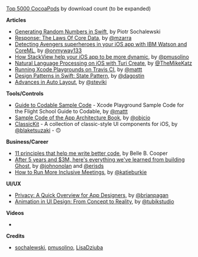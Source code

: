 [Top 5000 CocoaPods](https://gist.github.com/orta/5c66adbab469d5fe8c4381eaec190eb5) by download count (to be expanded)

**Articles**

* [Generating Random Numbers in Swift](https://www.netguru.co/codestories/generating-random-numbers-in-swift), by Piotr Sochalewski
* [Response: The Laws Of Core Data](http://www.cimgf.com/2018/05/10/response-the-laws-of-core-data/), by [@mzarra](https://twitter.com/mzarra)
* [Detecting Avengers superheroes in your iOS app with IBM Watson and CoreML](https://medium.com/flawless-app-stories/detecting-avengers-superheroes-in-your-ios-app-with-ibm-watson-and-coreml-fe38e493a4d1), by [@onmyway133](https://twitter.com/onmyway133)
* [How StackView help your iOS app to be more dynamic](https://blog.customerly.io/engineering/2018/05/14/how-stackview-help-your-ios-app-to-be-more-dynamic), by [@pmusolino](https://twitter.com/pmusolino)
* [Natural Language Processing on iOS with Turi Create](https://www.raywenderlich.com/185515/natural-language-processing-on-ios-with-turi-create), by [@TheMikeKatz](https://twitter.com/TheMikeKatz)
* [Running Xcode Playgrounds on Travis CI](https://flight.school/articles/running-xcode-playgrounds-on-travis-ci/), by [@mattt](https://twitter.com/mattt)
* [Design Patterns in Swift: State Pattern](https://agostini.tech/2018/05/13/design-patterns-in-swift-state/), by [@dagostin](https://twitter.com/dagostin)
* [Advances in Auto Layout](https://pspdfkit.com/blog/2018/auto-layout-advances/), by [@steviki](https://twitter.com/steviki)

**Tools/Controls**

* [Guide to Codable Sample Code](https://github.com/Flight-School/Guide-to-Codable-Sample-Code) - Xcode Playground Sample Code for the Flight School Guide to Codable, by [@mattt](https://twitter.com/mattt)
* [Sample Code of the App Architecture Book](https://github.com/objcio/app-architecture), by [@objcio](https://twitter.com/objcio)
* [ClassicKit](https://github.com/Baddaboo/ClassicKit) - A collection of classic-style UI components for iOS, by [@blaketsuzaki](https://twitter.com/blaketsuzaki) -  🙃

**Business/Career**

* [11 principles that help me write better code](https://larder.io/blog/code-principles/), by Belle B. Cooper
* [After 5 years and $3M, here's everything we've learned from building Ghost](https://blog.ghost.org/5/), by [@johnonolan](https://twitter.com/johnonolan) and [@erisds](https://twitter.com/erisds)
* [How to Run More Inclusive Meetings](https://thinkgrowth.org/how-to-run-more-inclusive-meetings-78f5b64ae6d9), by [@katieburkie](https://twitter.com/katieburkie)

**UI/UX**

* [Privacy: A Quick Overview for App Designers](https://blog.prototypr.io/privacy-a-quick-overview-for-app-designers-5b98d2ac05cc), by [@brianpagan](https://twitter.com/brianpagan)
* [Animation in UI Design: From Concept to Reality](https://uxplanet.org/animation-in-ui-design-from-concept-to-reality-85c49907b19d), by [@tubikstudio](https://twitter.com/tubikstudio)

**Videos**

* 

**Credits**

* [sochalewski](https://github.com/sochalewski), [pmusolino](https://github.com/pmusolino), [LisaDziuba](https://github.com/lisadziuba)
